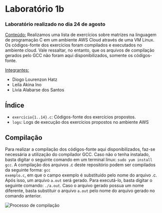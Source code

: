 <h1>Laboratório 1b</h1>

<h3>Laboratório realizado no dia 24 de agosto</h3>

<ins>Conteúdo:</ins> Realizamos uma lista de exercícios sobre matrizes na linguagem de programação C em um ambiente AWS Cloud através de uma VM Linux. Os códigos-fonte dos exercícios foram compilados e executados no ambiente cloud. Vale ressaltar, no entanto, que os arquivos de compilação gerados pelo GCC não foram aqui disponibilizados, somente os códigos-fonte.

<ins>Integrantes:</ins>

- Diogo Lourenzon Hatz
- Leila Akina Ino
- Livia Alabarse dos Santos

<h2>Índice</h2>

<ul>
<li><code>exercício{1..14}.c</code>: Códigos-fonte dos exercícios propostos.</li>
<li><code>logs</code>: Logs de execução dos exercícios propostos no ambiente AWS</li>
</ul>

<h2>Compilação</h2>

Para realizar a compilação dos códigos-fonte aqui disponibilizados, faz-se necessária a utilização do compilador GCC. Caso não o tenha instalado, basta digitar o seguinte comando em um terminal linux: <code>sudo yum install gcc</code>. A compilação dos arquivos .c deste repositório podem ser compilados da seguinte forma: <code>gcc exemplo.c</code>, em que o campo exemplo é substituído pelo nome do arquivo .c. Após isso, um arquivo <code>a.out</code> será gerado. Para executá-lo, basta digitar o seguinte comando: <code>./a.out</code>. Caso o arquivo gerado possua um nome diferente, basta substituir o arquivo <code>a.out</code> pelo nome do arquivo gerado no comando anterior.

<img src="https://drive.google.com/file/d/1rAy3DnjoXf5X_61qr8sfgXOGc6aXsoxW/view?usp=sharing" alt="Processo de compilação">
